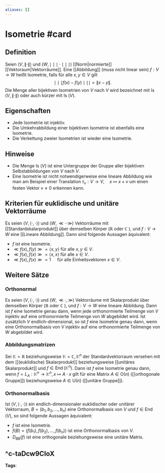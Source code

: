 ```yaml
---
aliases: []
---
```


# Isometrie #card
## Definition
Seien $(V,\|\cdot\|)$ und $(W, \mid \mid \mid \cdot \mid \mid \mid)$ [[Norm|normierte]] [[Vektoraum|Vektorräume]]. Eine [[Abbildung]] (muss nicht linear sein) $f: V \rightarrow W$ heißt Isometrie, falls für alle $x, y \in V$ gilt
$$
\mid \mid \mid f(x)-f(y) \mid \mid \mid =\|x-y\| .
$$
Die Menge aller bijektiven Isometrien von $V$ nach $V$ wird bezeichnet mit Is $(V,\|\cdot\|)$ oder auch kürzer mit Is $(V)$.
## Eigenschaften
- Jede Isometrie ist injektiv.
- Die Umkehrabbildung einer bijektiven Isometrie ist ebenfalls eine Isometrie.
- Die Verkettung zweier Isometrien ist wieder eine Isometrie.
## Hinweise
- Die Menge Is $(V)$ ist eine Untergruppe der Gruppe aller bijektiven Selbstabbildungen von $V$ nach $V$.
- Eine Isometrie ist nicht notwendigerweise eine lineare Abbildung wie man am Beispiel einer Translation $\tau_{v}: V \rightarrow V, \quad x \mapsto x+v$ um einen festen Vektor $v \neq 0$ erkennen kann.
## Kriterien für euklidische und unitäre Vektorräume
Es seien $(V,\langle\cdot, \cdot\rangle)$ und $(W, \ll \cdot \cdot \gg)$ Vektorräume mit [[Standardskalarprodukt]] über demselben Körper $(\mathbb{R}$ oder $\mathbb{C}$ ), und $f: V \rightarrow W$ eine [[Lineare Abbildung]]. Dann sind folgende Aussagen äquivalent:
- $f$ ist eine Isometrie.
- $\ll f(x), f(y) \gg=\langle x, y\rangle$ für alle $x, y \in V$.
- $\ll f(x), f(x) \gg=\langle x, x\rangle$ für alle $x \in V$.
- $\ll f(x), f(x) \gg=1 \quad$ für alle Einheitsvektoren $x \in V$.
## Weitere Sätze
### Orthonormal
Es seien $(V,\langle\cdot, \cdot\rangle)$ und $(W, \ll \cdot, \gg)$ Vektorräume mit Skalarprodukt über demselben Körper $(\mathbb{R}$ oder $\mathbb{C}$ ), und $f: V \rightarrow W$ eine lineare Abbildung. Dann ist $f$ eine Isometrie genau dann, wenn jede orthonormierte Teilmenge von $V$ injektiv auf eine orthonormierte Teilmenge von $W$ abgebildet wird.
Ist zusätzlich $V$ endlich-dimensional, so ist $f$ eine Isometrie genau dann, wenn eine Orthonormalbasis von $V$ injektiv auf eine orthonormierte Teilmenge von $W$ abgebildet wird.
### Abbildungsmatrizen
Sei $\mathbb{K}=\mathbb{R}$ beziehungsweise $\mathbb{K}=\mathbb{C}, \mathbb{K}^{n}$ der Standardvektorraum versehen mit dem [[(euklidische) Skalarprodukt]] beziehungsweise [[unitäres Skalarprodukt]] und $f \in \operatorname{End}\left(\mathbb{K}^{n}\right)$. Dann ist $f$ eine Isometrie genau dann, wenn $f=L_{A}: \mathbb{K}^{n} \rightarrow \mathbb{K}^{n}, x \mapsto A \cdot x$ gilt für eine Matrix $A \in \mathrm{O}(n)$ ([[orthogonale Gruppe]]) beziehungsweise $A \in \mathrm{U}(n)$ ([[unitäre Gruppe]]).
### Orthonormalbasis
Ist $(V,\langle\cdot, \cdot\rangle)$ ein endlich-dimensionaler euklidischer oder unitärer Vektorraum, $B=\left(b_{1}, b_{2}, \ldots, b_{n}\right)$ eine Orthonormalbasis von $V$ und $f \in \operatorname{End}(V)$, so sind folgende Aussagen äquivalent:
- $f$ ist eine Isometrie.
- $f(B)=\left(f\left(b_{1}\right), f\left(b_{2}\right), \ldots, f\left(b_{n}\right)\right)$ ist eine Orthonormalbasis von $V$.
- $D_{B B}(f)$ ist eine orthogonale beziehungsweise eine unitäre Matrix.

^c-taDcw9CIoX
---
**Tags**: 